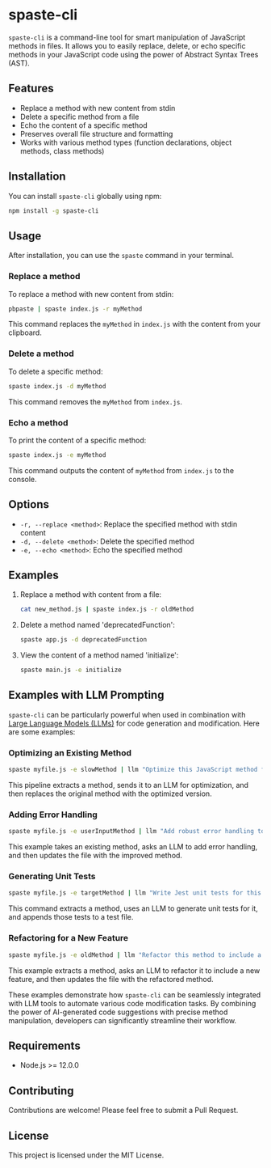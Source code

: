 # spaste-cli

`spaste-cli` is a command-line tool for smart manipulation of JavaScript methods in files. It allows you to easily replace, delete, or echo specific methods in your JavaScript code using the power of Abstract Syntax Trees (AST).

## Features

- Replace a method with new content from stdin
- Delete a specific method from a file
- Echo the content of a specific method
- Preserves overall file structure and formatting
- Works with various method types (function declarations, object methods, class methods)

## Installation

You can install `spaste-cli` globally using npm:

```bash
npm install -g spaste-cli
```

## Usage

After installation, you can use the `spaste` command in your terminal.

### Replace a method

To replace a method with new content from stdin:

```bash
pbpaste | spaste index.js -r myMethod
```

This command replaces the `myMethod` in `index.js` with the content from your clipboard.

### Delete a method

To delete a specific method:

```bash
spaste index.js -d myMethod
```

This command removes the `myMethod` from `index.js`.

### Echo a method

To print the content of a specific method:

```bash
spaste index.js -e myMethod
```

This command outputs the content of `myMethod` from `index.js` to the console.

## Options

- `-r, --replace <method>`: Replace the specified method with stdin content
- `-d, --delete <method>`: Delete the specified method
- `-e, --echo <method>`: Echo the specified method

## Examples

1. Replace a method with content from a file:
   ```bash
   cat new_method.js | spaste index.js -r oldMethod
   ```

2. Delete a method named 'deprecatedFunction':
   ```bash
   spaste app.js -d deprecatedFunction
   ```

3. View the content of a method named 'initialize':
   ```bash
   spaste main.js -e initialize
   ```

## Examples with LLM Prompting

`spaste-cli` can be particularly powerful when used in combination with [Large Language Models (LLMs)](https://llm.datasette.io/en/stable/) for code generation and modification. Here are some examples:

### Optimizing an Existing Method

```bash
spaste myfile.js -e slowMethod | llm "Optimize this JavaScript method for better performance" | spaste myfile.js -r slowMethod
```

This pipeline extracts a method, sends it to an LLM for optimization, and then replaces the original method with the optimized version.

### Adding Error Handling

```bash
spaste myfile.js -e userInputMethod | llm "Add robust error handling to this method" | spaste myfile.js -r userInputMethod
```

This example takes an existing method, asks an LLM to add error handling, and then updates the file with the improved method.

### Generating Unit Tests

```bash
spaste myfile.js -e targetMethod | llm "Write Jest unit tests for this method" >> tests/targetMethod.test.js
```

This command extracts a method, uses an LLM to generate unit tests for it, and appends those tests to a test file.

### Refactoring for a New Feature

```bash
spaste myfile.js -e oldMethod | llm "Refactor this method to include a new parameter 'options' for additional configuration" | spaste myfile.js -r oldMethod
```

This example extracts a method, asks an LLM to refactor it to include a new feature, and then updates the file with the refactored method.

These examples demonstrate how `spaste-cli` can be seamlessly integrated with LLM tools to automate various code modification tasks. By combining the power of AI-generated code suggestions with precise method manipulation, developers can significantly streamline their workflow.

## Requirements

- Node.js >= 12.0.0

## Contributing

Contributions are welcome! Please feel free to submit a Pull Request.

## License

This project is licensed under the MIT License.

